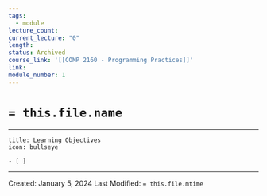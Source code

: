 ```yaml
---
tags:
  - module
lecture_count: 
current_lecture: "0"
length: 
status: Archived
course_link: '[[COMP 2160 - Programming Practices]]'
link: 
module_number: 1
---
```

# `= this.file.name`
---

```ad-hint
title: Learning Objectives
icon: bullseye

- [ ] 

```



---
Created: January 5, 2024
Last Modified: `= this.file.mtime`
